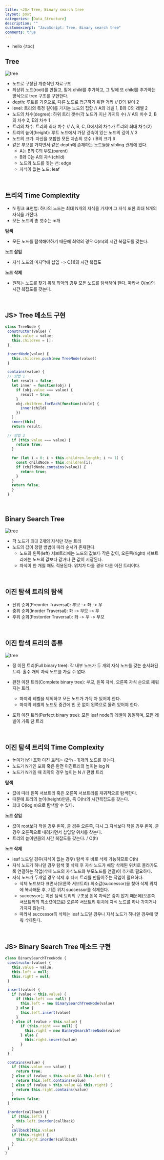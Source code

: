 ```yaml
---
title: <JS> Tree, Binary search tree
layout: post
categories: [Data_Structure]
description: ""
customexcerpt: "JavaScript: Tree, Binary search tree"
comments: true
---
```


* hello
{:toc}


## Tree ##

  ![tree](/assets/img/tree.png)

 - 노드로 구성된 계층적인 자료구조
 - 최상위 노드(root)를 만들고, 밑에 child를 추가하고, 그 밑에 또 child를 추가하는 방식으로 tree 구조를 구현한다.
 - depth: 루트를 기준으로, 다른 노드로 접근하기 위한 거리 // D의 깊이 2
 - level: 트리의 특정 깊이를 가지는 노드의 집합 // A의 레벨 1, B와 C의 레벨 2
 - 노드의 차수(degree): 하위 트리 갯수(각 노드가 지닌 가지의 수) // A의 차수 2, B의 차수 2, E의 차수 1
 - 트리의 차수: 트리의 최대 차수 // A, B, C, D에서의 차수가 트리의 최대 차수(2)
 - 트리의 높이(height): 루트 노드에서 가장 깊숙이 있는 노드의 깊이 // 3
 - 노드의 크기: 자신을 포함한 모든 자손의 갯수 / B의 크기 6
 - 같은 부모를 가지면서 같은 depth에 존재하는 노드들을 sibling 관계에 있다.
    - A는 B와 C의 부모(parent)
    - B와 C는 A의 자식(child)
    - 노드와 노드를 잇는 선: edge
    - 자식이 없는 노드: leaf
 
 <br>
    
 ## 트리의 Time Complextity ##
  - N 링크 표현법: 하나의 노드는 최대 N개의 자식을 가지며 그 자식 또한 최대 N개의 자식을 가진다.
  - 모든 노드의 총 갯수는 m개
  
  **탐색**
   - 모든 노드를 탐색해야하기 때문에 최악의 경우 O(m)의 시간 복잡도를 갖는다.
 
  **노드 삽입**
   - 자식 노드의 마지막에 삽입 => O(1)의 시간 복잡도
  
  **노드 삭제**
   - 원하는 노드를 찾기 위해 최악의 경우 모든 노드를 탐색해야 한다. 따라서 O(m)의 시간 복잡도를 갖는다.
 
 <br>
 
 ## JS> Tree 메소드 구현 ##
 
 ```js
 class TreeNode {
  constructor(value) {
    this.value = value;
    this.children = [];
  }

  insertNode(value) {
    this.children.push(new TreeNode(value))
  }

  contains(value) {
  // 방법 1
    let result = false;
    let inner = function(obj) {
      if (obj.value === value) {
        result = true;
      }
      obj.children.forEach(function(child) {
        inner(child)
      })
    }
    inner(this)
    return result;
    
  // 방법 2
    if (this.value === value) {
      return true;
    }

    for (let i = 0; i < this.children.length; i += 1) {
      const childNode = this.children[i];
      if (childNode.contains(value)) {
        return true;
      }
    }
    return false;
    }
  }
 ```
 <br>
 
## Binary Search Tree ##

 ![tree](/assets/img/bst.png)
 
  - 각 노드가 최대 2개의 자식만 갖는 트리
  - 노드의 값이 정렬 방법에 따라 순서가 존재한다.
      - 노드의 왼쪽(left) 서브트리에는 노드의 값보다 작은 값이, 오른쪽(right) 서브트리에는 노드의 값보다 같거나 큰 값이 저장된다.
      - 자식이 한 개일 때도 적용된다. 위치가 다를 경우 다른 이진 트리이다.
    
 <br>

## 이진 탐색 트리의 탐색 ##
  - 전위 순회(Preorder Traversal): 부모 -> 좌 -> 우
  - 중위 순회(Inorder Traversal): 좌 -> 부모 -> 우
  - 후위 순회(Postorder Traversal): 좌 -> 우 -> 부모
  
<br>

## 이진 탐색 트리의 종류 ##

 ![tree](/assets/img/bst2.png)
 
 - 정 이진 트리(Full binary tree): 각 내부 노드가 두 개의 자식 노드를 갖는 순서화된 트리. 홀수 개의 자식 노드를 가질 수 없다.
 - 완전 이진 트리(Complete binary tree): 부모, 왼쪽 자식, 오른쪽 자식 순으로 채워지는 트리.
    - 마지막 레벨을 제외하고 모든 노드가 가득 차 있어야 한다.
    - 마지막 레벨의 노드도 중간에 빈 곳 없이 왼쪽으로 몰려 있어야 한다.
   
 - 포화 이진 트리(Perfect binary tree): 모든 leaf node의 레벨이 동일하며, 모든 레벨이 가득 찬 트리
 
<br>

## 이진 탐색 트리의 Time Complexity ##
 - 높이가 h인 포화 이진 트리는 (2^h - 1)개의 노드를 갖는다.
 - 노드가 N개인 포화 혹은 완전 이진트리의 높이는 log N
 - 노드가 N개일 때 최악의 경우 높이는 N // 편향 트리

 **탐색**
  - 값에 따라 왼쪽 서브트리 혹은 오른쪽 서브트리를 재귀적으로 탐색한다.
  - 때문에 트리의 높이(height)만큼, 즉 O(h)의 시간복잡도를 갖는다.
  - 최대 O(log n)으로 탐색할 수 있다.
  
 **노드 삽입**
  - 값이 root보다 작을 경우 왼쪽, 클 경우 오른쪽, 다시 그 자식보다 작을 경우 왼쪽, 클 경우 오른쪽으로 내려가면서 삽입할 위치를 찾는다.
  - 트리의 높이만큼의 시간 복잡도를 갖는다. / O(h)
  
 **노드 삭제**
  - leaf 노드일 경우(자식이 없는 경우) 탐색 후 바로 삭제 가능하므로 O(h)
  - 자식 노드가 하나일 경우 탐색 및 삭제 후 자식 노드가 해당 삭제된 위치로 올라가도록 연결하는 작업(삭제 노드의 자식노드와 부모노드를 연결)이 추가로 필요하다.
  - 자식 노드가 두개일 경우 삭제 후 다시 트리를 만들어주는 작업이 필요하다.
      - 삭제 노드보다 크면서(오른쪽 서브트리) 최소값(successor)을 찾아 삭제 위치에 복사해둔 후, 기존 위치 successor를 삭제한다.
      - successor는 이진 탐색 트리의 구조상 왼쪽 자식은 갖지 않기 때문에(오른쪽 서브트리의 최소값이므로) 오른쪽 서브트리 위치에 자식 노드를 하나 가지거나 가지지 않는다.
      - 따라서 successor의 삭제는 leaf 노드일 경우나 자식 노드가 하나일 경우에 맞춰 삭제된다.
  
  
 <br>
 
 ## JS> Binary Search Tree 메소드 구현 ##
 
 ```js
 class BinarySearchTreeNode {
  constructor(value) {
    this.value = value;
    this.left = null;
    this.right = null;
  }

  insert(value) {
    if (value < this.value) {
      if (this.left === null) {
        this.left = new BinarySearchTreeNode(value)
      } else {
        this.left.insert(value)
      }
    } else if (value > this.value) {
        if (this.right === null) {
          this.right = new BinarySearchTreeNode(value)
        } else {
          this.right.insert(value)
        }
    }
  }

  contains(value) {
    if (this.value === value) {
      return true;
    } else if (value < this.value && this.left) {
      return this.left.contains(value)
    } else if (value > this.value && this.right) {
      return this.right.contains(value)
    }
    return false;
  }

  inorder(callback) {
    if (this.left) {
      this.left.inorder(callback)
    }
    callback(this.value)
    if (this.right) {
      this.right.inorder(callback)
    }
  }
}
 ```
